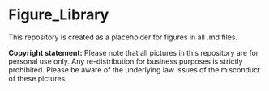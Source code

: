 # Figure_Library

This repository is created as a placeholder for figures in all .md files. 

**Copyright statement:**
Please note that all pictures in this repository are for personal use only. Any re-distribution for business purposes is strictly prohibited. Please be aware of the underlying law issues of the misconduct of these pictures.
